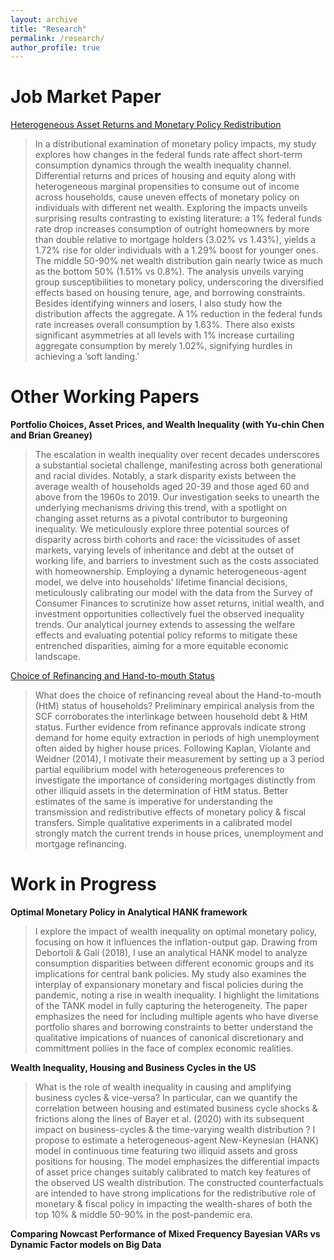 ```yaml
---
layout: archive
title: "Research"
permalink: /research/
author_profile: true
---
```


Job Market Paper
===
[Heterogeneous Asset Returns and Monetary Policy Redistribution](https://rdatta2-code.github.io/files/Heterogeneous_Asset_Returns_and_Monetary_Policy_Redistribution.pdf)
> In a distributional examination of monetary policy impacts, my study explores how changes in the federal funds rate affect short-term consumption dynamics through the wealth inequality channel. Differential returns and prices of housing and equity along with heterogeneous marginal propensities to consume out of income across households, cause uneven effects of monetary policy on individuals with different net wealth. Exploring the impacts unveils surprising results contrasting to existing literature: a 1% federal funds rate drop increases consumption of outright homeowners by more than double relative to mortgage holders (3.02% vs 1.43%), yields a 1.72% rise for older individuals with a 1.29% boost for younger ones. The middle 50-90% net wealth distribution gain nearly twice as much as the bottom 50% (1.51% vs 0.8%). The analysis unveils varying group susceptibilities to monetary policy, underscoring the diversified effects based on housing tenure, age, and borrowing constraints. Besides identifying winners and losers, I also study how the distribution affects the aggregate. A 1% reduction in the federal funds rate increases overall consumption by 1.63%. There also exists significant asymmetries at all levels with 1% increase curtailing aggregate consumption by merely 1.02%, signifying hurdles in achieving a ’soft landing.’

Other Working Papers
===
**Portfolio Choices, Asset Prices, and Wealth Inequality (with Yu-chin Chen and Brian Greaney)**
> The escalation in wealth inequality over recent decades underscores a substantial societal challenge, manifesting across both generational and racial divides. Notably, a stark disparity exists between the average wealth of households aged 20-39 and those aged 60 and above from the 1960s to 2019. Our investigation seeks to unearth the underlying mechanisms driving this trend, with a spotlight on changing asset returns as a pivotal contributor to burgeoning inequality. We meticulously explore three potential sources of disparity across birth cohorts and race: the vicissitudes of asset markets, varying levels of inheritance and debt at the outset of working life, and barriers to investment such as the costs associated with homeownership. Employing a dynamic heterogeneous-agent model, we delve into households' lifetime financial decisions, meticulously calibrating our model with the data from the Survey of Consumer Finances to scrutinize how asset returns, initial wealth, and investment opportunities collectively fuel the observed inequality trends. Our analytical journey extends to assessing the welfare effects and evaluating potential policy reforms to mitigate these entrenched disparities, aiming for a more equitable economic landscape.


[Choice of Refinancing and Hand-to-mouth Status](https://rdatta2-code.github.io/files/Choice_of_Refinancing_and_Hand_to_mouth_Status.pdf)
> What does the choice of refinancing reveal about the Hand-to-mouth (HtM) status of households? Preliminary empirical analysis from the SCF corroborates the interlinkage between household debt & HtM status. Further evidence from refinance approvals indicate strong demand for home equity extraction in periods of high unemployment often aided by higher house prices. Following Kaplan, Violante and Weidner (2014), I motivate their measurement by setting up a 3 period partial equilibrium model with heterogeneous preferences to investigate the importance of considering mortgages distinctly from other illiquid assets in the determination of HtM status. Better estimates of the same is imperative for understanding the transmission and redistributive effects of monetary policy & fiscal transfers. Simple qualitative experiments in a calibrated model strongly match the current trends in house prices, unemployment and mortgage refinancing.

Work in Progress
===
**Optimal Monetary Policy in Analytical HANK framework** 
> I explore the impact of wealth inequality on optimal monetary policy, focusing on how it influences the inflation-output gap. Drawing from Debortoli & Galí (2018), I use an analytical HANK model to analyze consumption disparities between different economic groups and its implications for central bank policies. My study also examines the interplay of expansionary monetary and fiscal policies during the pandemic, noting a rise in wealth inequality. I highlight the limitations of the TANK model in fully capturing the heterogeneity. The paper emphasizes the need for including multiple agents who have diverse portfolio shares and borrowing constraints to better understand the qualitative impications of nuances of canonical discretionary and committment poliies in the face of complex economic realities.

**Wealth Inequality, Housing and Business Cycles in the US**
> What is the role of wealth inequality in causing and amplifying business cycles & vice-versa? In particular, can we quantify the correlation between housing and estimated business cycle shocks & frictions along the lines of Bayer et al. (2020) with its subsequent impact on business-cycles & the time-varying wealth distribution ? I propose to estimate a heterogeneous-agent New-Keynesian (HANK) model in continuous time featuring two illiquid assets and gross positions for housing. The model emphasizes the
differential impacts of asset price changes suitably calibrated to match key features of the observed US wealth distribution. The constructed counterfactuals are intended to have strong implications for the redistributive role of monetary & fiscal policy in impacting the wealth-shares of both the top 10% & middle 50-90% in the post-pandemic era.

**Comparing Nowcast Performance of Mixed Frequency Bayesian VARs vs Dynamic Factor models on Big Data**




<!--
<img src="https://Reina-Kawai.github.io/images/Website_research_part.jpg" width="600"> <br/>
&emsp;&emsp;&emsp;&emsp;&emsp;&emsp;&emsp;&emsp;&emsp;&emsp;&emsp;&emsp; Conference in Rome, Italy, 2022-->

<!--
Job Market Paper
===
[IMF Trade Flow Forecasts for Crisis Countries: (In)Accuracies and Their Origins](https://www.sciencedirect.com/science/article/pii/S0169207022001042?dgcid=coauthor) <!--[[slides](https://econreinakawai.github.io/files/IMF Nowcasts_slides.pdf)]-->
<!--(with Theo Eicher) <br/>
**_Published in International Journal of Forecasting_**-->

<!--
> External sector surveillance and stabilization are core missions of the International Monetary Fund (IMF). Since 1992, the IMF approved over 600 crisis country loan programs, conditional on reforms and performance targets that are contingent on IMF crisis assessments and recovery forecasts. The literature evaluating IMF crisis forecasts has primarily focused on GDP, inflation, and fiscal budgets, but IMF programs often originate with balance of payments crises. Our evaluation of IMF imports/exports/exchange rates in crisis countries reveals a surprising dichotomy: import forecasts are largely efficient and unbiased, while exports and exchange rate forecasts exhibit substantial biases and inefficiencies. We show forecast errors in the full sample are driven by deeply flawed IMF forecasts for LICs in crisis. Fixed exchange rate LICs (predominantly African franc zone countries) receive systematically inefficient import forecasts. Exchange rate forecasts for LICs with flexible exchange rates are so inefficient, they cannot outperform a naive random walk, and over 30 percent of the forecasts cannot match the exchange rate’s directional movement during the first year of the recovery. Examining the sources of biases and inefficiencies, we highlight effects of conditionality and geopolitics that were not fully accounted for in IMF forecasts, specifically those relating to arrears (domestic and foreign), fiscal finance (balance and credit limits), policy reforms (trade and government), (civil) wars, and elections.-->

<!--
Other Publications
===

[Public Debt and Real GDP: Revisiting the Impact](https://www.imf.org/en/Publications/WP/Issues/2022/04/29/Public-Debt-and-Real-GDP-Revisiting-the-Impact-517449)
(with Constance de Soyres and Mengxue Wang)<br/>
**_IMF WP Number: 2022/076_**
> This paper provides new empirical evidence of the impact of an unanticipated change in public debt on real GDP. Using public debt forecast errors, we identify exogenous changes in public debt to assess the impact of a change in the debt to GDP ratio on real GDP. By analyzing data on gross public debt for 178 countries over 1995-2020, we find that the impact of an unanticipated increase in public debt on the real GDP level is generally negative and varies depending on other fundamental characteristics. Specifically, an unanticipated increase in the public debt to GDP ratio hurts real GDP level for countries that have (i) a high initial debt level or (ii) a rising debt trajectory over the five preceding years. On the contrary, an unanticipated increase in public debt boosts real GDP for countries that have (iii) a low-income level or (iv) completed the HIPC debt relief initiative. -->
 
<!--
Work in Progress Paper
===
* Accuracy of Reserve Forecasts and Validity of Its Insurance under Crisis (with Theo Eicher)

* [International Reserve and Cryptocurrencies: Is There Hedging Effect?](https://Reina-Kawai.github.io/files/Crypto_Research_Draft.pdf) (single author)
<!--(<object data="../assets/path/to/document.pdf" width="1000" height="1000" type='application/pdf'></object>)
https://econmonicagr.github.io/files/NOR_MaPP.pdf 
https://github.com/econmonicagr/econmonicagr.github.io/tree/master/files
https://github.com/Reina-Kawai/Reina-Kawai.github.io/blob/main/files/Crypto_Research_Draft.pdf 


Publication as Research Assitant
===

* [The accuracy of IMF crises nowcasts](https://www.sciencedirect.com/science/article/pii/S0169207021002132)
(by Theo Eicher and Monica Gao Rollinson)<br/>
 **_Published in International Journal of Forecasting_** 
 
Other Policy Paper:
===
* ["The State of Emerging Markets: A New Perspective on Clusters and Taxonomies."](https://www.imf.org/en/Publications/WP/Issues/2016/12/31/Emerging-Market-Heterogeneity-Insights-from-Cluster-and-Taxonomy-Analysis-43085), 2015, IMF Working Paper No. 15/155 *(with Zhang, Z.)*

* ["Rethinking Financial Deepening: Stability and Growth in Emerging Markets."](https://www.imf.org/en/Publications/Staff-Discussion-Notes/Issues/2016/12/31/Rethinking-Financial-Deepening-Stability-and-Growth-in-Emerging-Markets-42868), 2015, IMF Staff Discussion Note 15/08 *(with Sahay, R, M. Cihak, P. N'Diaye, A. Barajas, R. Bi, D. Ayala, A. Kyobe, L. Nguyen, C. Saborowski, K. Svirydzenka, and S.R. Yousefi)*

* ["Emerging Markets in Transition: Growth Prospects and Challenges."](https://www.imf.org/en/Publications/Staff-Discussion-Notes/Issues/2016/12/31/Emerging-Markets-in-Transition-Growth-Prospects-and-Challenges-41588), 2014, IMF Staff Discussion Note 14/6 *(with Cubeddu, L., A. Culiuc, G. Fayad, K. Kochhar, A. Kyobe, C. Oner, R. Perrelli, S. Sanya, E. Tsounta, Z. Zhang, et al.)*

* ["Assessing Reserve Adequacy – Further Considerations."](https://www.imf.org/external/np/pp/eng/2013/111313d.pdf), 2013, IMF Policy Paper *(with Porter, N., S. DAS, P, De Imus, G. Fayad, S. Hara, A. Khachatryan, K. Moriyama, N. Mwase, R. Perrelli, P. Sharma, et al.)*-->

